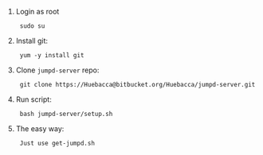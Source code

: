 1. Login as root

        sudo su

2. Install git:

        yum -y install git

        
3. Clone `jumpd-server` repo:

        git clone https://Huebacca@bitbucket.org/Huebacca/jumpd-server.git


4. Run script:

        bash jumpd-server/setup.sh
        
5. The easy way:

        Just use get-jumpd.sh